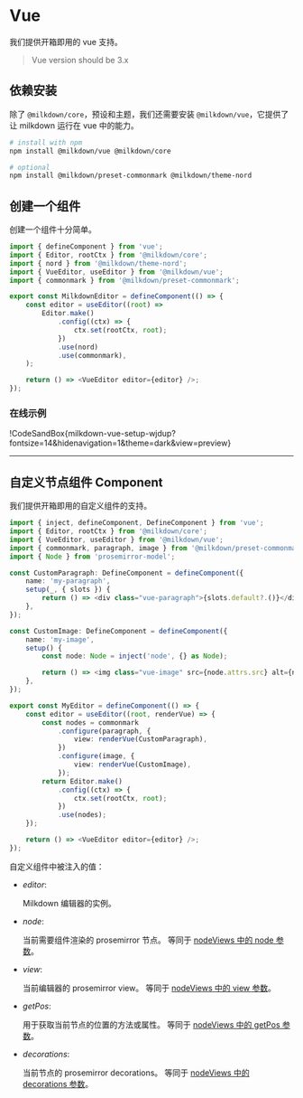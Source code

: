 # Vue

我们提供开箱即用的 vue 支持。

> Vue version should be 3.x

## 依赖安装

除了 `@milkdown/core`，预设和主题，我们还需要安装 `@milkdown/vue`，它提供了让 milkdown 运行在 vue 中的能力。

```bash
# install with npm
npm install @milkdown/vue @milkdown/core

# optional
npm install @milkdown/preset-commonmark @milkdown/theme-nord
```

## 创建一个组件

创建一个组件十分简单。

```typescript
import { defineComponent } from 'vue';
import { Editor, rootCtx } from '@milkdown/core';
import { nord } from '@milkdown/theme-nord';
import { VueEditor, useEditor } from '@milkdown/vue';
import { commonmark } from '@milkdown/preset-commonmark';

export const MilkdownEditor = defineComponent(() => {
    const editor = useEditor((root) =>
        Editor.make()
            .config((ctx) => {
                ctx.set(rootCtx, root);
            })
            .use(nord)
            .use(commonmark),
    );

    return () => <VueEditor editor={editor} />;
});
```

### 在线示例

!CodeSandBox{milkdown-vue-setup-wjdup?fontsize=14&hidenavigation=1&theme=dark&view=preview}

---

## 自定义节点组件 Component

我们提供开箱即用的自定义组件的支持。

```typescript
import { inject, defineComponent, DefineComponent } from 'vue';
import { Editor, rootCtx } from '@milkdown/core';
import { VueEditor, useEditor } from '@milkdown/vue';
import { commonmark, paragraph, image } from '@milkdown/preset-commonmark';
import { Node } from 'prosemirror-model';

const CustomParagraph: DefineComponent = defineComponent({
    name: 'my-paragraph',
    setup(_, { slots }) {
        return () => <div class="vue-paragraph">{slots.default?.()}</div>;
    },
});

const CustomImage: DefineComponent = defineComponent({
    name: 'my-image',
    setup() {
        const node: Node = inject('node', {} as Node);

        return () => <img class="vue-image" src={node.attrs.src} alt={node.attrs.alt} />;
    },
});

export const MyEditor = defineComponent(() => {
    const editor = useEditor((root, renderVue) => {
        const nodes = commonmark
            .configure(paragraph, {
                view: renderVue(CustomParagraph),
            })
            .configure(image, {
                view: renderVue(CustomImage),
            });
        return Editor.make()
            .config((ctx) => {
                ctx.set(rootCtx, root);
            })
            .use(nodes);
    });

    return () => <VueEditor editor={editor} />;
});
```

自定义组件中被注入的值：

-   _editor_:

    Milkdown 编辑器的实例。

-   _node_:

    当前需要组件渲染的 prosemirror 节点。
    等同于 [nodeViews 中的 node 参数](https://prosemirror.net/docs/ref/#view.EditorProps.nodeViews)。

-   _view_:

    当前编辑器的 prosemirror view。
    等同于 [nodeViews 中的 view 参数](https://prosemirror.net/docs/ref/#view.EditorProps.nodeViews)。

-   _getPos_:

    用于获取当前节点的位置的方法或属性。
    等同于 [nodeViews 中的 getPos 参数](https://prosemirror.net/docs/ref/#view.EditorProps.nodeViews)。

-   _decorations_:

    当前节点的 prosemirror decorations。
    等同于 [nodeViews 中的 decorations 参数](https://prosemirror.net/docs/ref/#view.EditorProps.nodeViews)。
